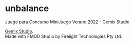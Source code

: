 # unbalance
Juego para Concurso MiniJuego Verano 2022 - Gemix Studio

[Gemix Studio](https://www.gemixstudio.com/forums/).    
Made with FMOD Studio by Firelight Technologies Pty Ltd.


